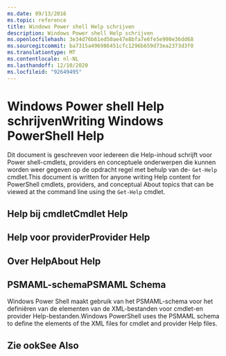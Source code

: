 ```yaml
---
ms.date: 09/13/2016
ms.topic: reference
title: Windows Power shell Help schrijven
description: Windows Power shell Help schrijven
ms.openlocfilehash: 3e34d76b61ed50ae47e8bfa7e6fe5e990e36dd68
ms.sourcegitcommit: ba7315a496986451cfc1296b659d73ea2373d3f0
ms.translationtype: MT
ms.contentlocale: nl-NL
ms.lasthandoff: 12/10/2020
ms.locfileid: "92649495"
---
```

# <a name="writing-windows-powershell-help"></a><span data-ttu-id="f6f60-103">Windows Power shell Help schrijven</span><span class="sxs-lookup"><span data-stu-id="f6f60-103">Writing Windows PowerShell Help</span></span>

<span data-ttu-id="f6f60-104">Dit document is geschreven voor iedereen die Help-inhoud schrijft voor Power shell-cmdlets, providers en conceptuele onderwerpen die kunnen worden weer gegeven op de opdracht regel met behulp van de- `Get-Help` cmdlet.</span><span class="sxs-lookup"><span data-stu-id="f6f60-104">This document is written for anyone writing Help content for PowerShell cmdlets, providers, and conceptual About topics that can be viewed at the command line using the `Get-Help` cmdlet.</span></span>

## <a name="cmdlet-help"></a><span data-ttu-id="f6f60-105">Help bij cmdlet</span><span class="sxs-lookup"><span data-stu-id="f6f60-105">Cmdlet Help</span></span>

## <a name="provider-help"></a><span data-ttu-id="f6f60-106">Help voor provider</span><span class="sxs-lookup"><span data-stu-id="f6f60-106">Provider Help</span></span>

## <a name="about-help"></a><span data-ttu-id="f6f60-107">Over Help</span><span class="sxs-lookup"><span data-stu-id="f6f60-107">About Help</span></span>

## <a name="psmaml-schema"></a><span data-ttu-id="f6f60-108">PSMAML-schema</span><span class="sxs-lookup"><span data-stu-id="f6f60-108">PSMAML Schema</span></span>

 <span data-ttu-id="f6f60-109">Windows Power Shell maakt gebruik van het PSMAML-schema voor het definiëren van de elementen van de XML-bestanden voor cmdlet-en provider Help-bestanden.</span><span class="sxs-lookup"><span data-stu-id="f6f60-109">Windows PowerShell uses the PSMAML schema to define the elements of the XML files for cmdlet and provider Help files.</span></span>

## <a name="see-also"></a><span data-ttu-id="f6f60-110">Zie ook</span><span class="sxs-lookup"><span data-stu-id="f6f60-110">See Also</span></span>
